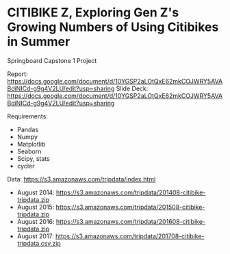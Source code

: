 # CITIBIKE Z, Exploring Gen Z's Growing Numbers of Using Citibikes in Summer
Springboard Capstone 1 Project

Report: https://docs.google.com/document/d/10YGSP2aLOtQxE62mkCOJWRY5AVABdiNICd-g9g4V2LU/edit?usp=sharing
Slide Deck: https://docs.google.com/document/d/10YGSP2aLOtQxE62mkCOJWRY5AVABdiNICd-g9g4V2LU/edit?usp=sharing

Requirements:
* Pandas
* Numpy
* Matplotlib
* Seaborn 
* Scipy, stats
* cycler

Data: https://s3.amazonaws.com/tripdata/index.html
* August 2014: https://s3.amazonaws.com/tripdata/201408-citibike-tripdata.zip
* August 2015: https://s3.amazonaws.com/tripdata/201508-citibike-tripdata.zip
* August 2016: https://s3.amazonaws.com/tripdata/201608-citibike-tripdata.zip
* August 2017: https://s3.amazonaws.com/tripdata/201708-citibike-tripdata.csv.zip
